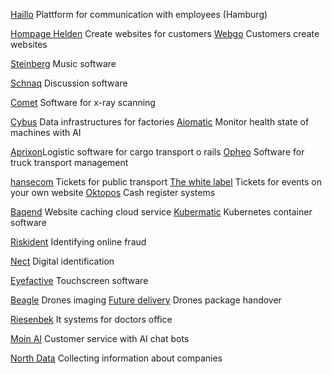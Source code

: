 [Haillo](https://haiilo.com/de/) Plattform for communication with employees (Hamburg)

[Hompage Helden](https://www.homepage-helden.de/) Create websites for customers
[Webgo](https://www.webgo.de/) Customers create websites

[Steinberg](https://www.steinberg.net/de/products/) Music software

[Schnaq](https://schnaq.com/) Discussion software

[Comet](https://comet.tech/) Software for x-ray scanning

[Cybus](https://www.cybus.io/) Data infrastructures for factories
[Aiomatic](https://www.ai-omatic.com/instandhaltungssoftware) Monitor health state of machines with AI

[Aprixon](https://www.aprixon.de/)Logistic software for cargo transport o rails
[Opheo](https://www.opheo.com/) Software for truck transport management

[hansecom](https://hansecom.com/) Tickets for public transport
[The white label](https://the-white-label.com/) Tickets for events on your own website
[Oktopos](https://www.oktopos.com/de/dashboard) Cash register systems

[Baqend](https://www.hamburg-startups.net/baqend-gmbh/) Website caching cloud service
[Kubermatic](https://www.kubermatic.com/) Kubernetes container software

[Riskident](https://riskident.com/) Identifying online fraud

[Nect](https://nect.com/de/) Digital identification

[Eyefactive](https://www.eyefactive.com/) Touchscreen software

[Beagle](https://www.hamburg-startups.net/beagle-systems/) Drones imaging
[Future delivery](https://www.future-delivery.com/) Drones package handover

[Riesenbek](https://riesenbeck-it.de/) It systems for doctors office

[Moin AI](https://www.moin.ai/) Customer service with AI chat bots

[North Data](https://www.northdata.de/) Collecting information about companies 